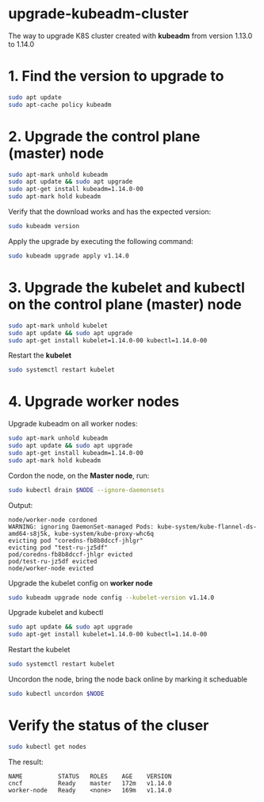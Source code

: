 # upgrade-kubeadm-cluster
The way to upgrade K8S cluster created with **kubeadm** from version 1.13.0 to 1.14.0

# 1. Find the version to upgrade to
```sh
sudo apt update
sudo apt-cache policy kubeadm
```

# 2. Upgrade the control plane (master) node
```sh
sudo apt-mark unhold kubeadm
sudo apt update && sudo apt upgrade
sudo apt-get install kubeadm=1.14.0-00
sudo apt-mark hold kubeadm
```

Verify that the download works and has the expected version:
```sh
sudo kubeadm version
```

Apply the upgrade by executing the following command:
```sh
sudo kubeadm upgrade apply v1.14.0
```

# 3. Upgrade the kubelet and kubectl on the control plane (master) node
```sh
sudo apt-mark unhold kubelet
sudo apt update && sudo apt upgrade
sudo apt-get install kubelet=1.14.0-00 kubectl=1.14.0-00
```

Restart the **kubelet**
```sh
sudo systemctl restart kubelet
```

# 4. Upgrade worker nodes

Upgrade kubeadm on all worker nodes:
```sh
sudo apt-mark unhold kubeadm
sudo apt update && sudo apt upgrade
sudo apt-get install kubeadm=1.14.0-00
sudo apt-mark hold kubeadm
```

Cordon the node, on the **Master node**, run:
```sh
sudo kubectl drain $NODE --ignore-daemonsets
```
Output:
```
node/worker-node cordoned
WARNING: ignoring DaemonSet-managed Pods: kube-system/kube-flannel-ds-amd64-s8j5k, kube-system/kube-proxy-whc6q
evicting pod "coredns-fb8b8dccf-jhlgr"
evicting pod "test-ru-jz5df"
pod/coredns-fb8b8dccf-jhlgr evicted
pod/test-ru-jz5df evicted
node/worker-node evicted
```

Upgrade the kubelet config on **worker node**
```sh
sudo kubeadm upgrade node config --kubelet-version v1.14.0
```

Upgrade kubelet and kubectl
```sh
sudo apt update && sudo apt upgrade
sudo apt-get install kubelet=1.14.0-00 kubectl=1.14.0-00
```
Restart the kubelet
```sh
sudo systemctl restart kubelet
```
Uncordon the node, bring the node back online by marking it scheduable
```sh
sudo kubectl uncordon $NODE
```
# Verify the status of the cluser
```sh
sudo kubectl get nodes
```
The result:
```
NAME          STATUS   ROLES    AGE    VERSION
cncf          Ready    master   172m   v1.14.0
worker-node   Ready    <none>   169m   v1.14.0
```
